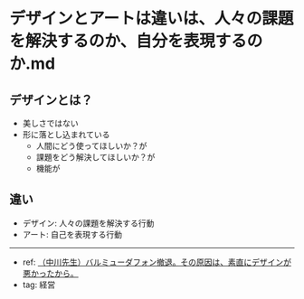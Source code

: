 # デザインとアートは違いは、人々の課題を解決するのか、自分を表現するのか.md

## デザインとは？
- 美しさではない
- 形に落とし込まれている
  - 人間にどう使ってほしいか？が
  - 課題をどう解決してほしいか？が
  - 機能が

## 違い
- デザイン: 人々の課題を解決する行動
- アート: 自己を表現する行動


---
- ref: [（中川先生）バルミューダフォン撤退。その原因は、素直にデザインが悪かったから。](https://www.youtube.com/watch?v=RvHXPUOdvI4)
- tag: 経営



